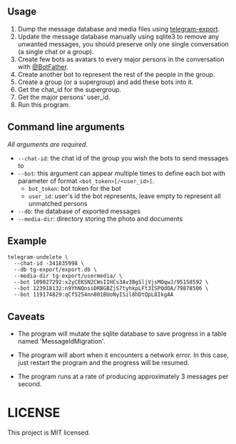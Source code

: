 
## Usage

1. Dump the message database and media files
  using [telegram-export](https://github.com/expectocode/telegram-export).
2. Update the message database manually using sqlite3 to remove any unwanted
  messages, you should preserve only one single conversation
  (a single chat or a group).
3. Create few bots as avatars to every major persons in the conversation with
  [@BotFather](https://t.me/BotFather).
4. Create another bot to represent the rest of the people in the group.
5. Create a group (or a supergroup) and add these bots into it.
6. Get the chat_id for the supergroup.
7. Get the major persons' user_id.
8. Run this program.

## Command line arguments

*All arguments are required.*

- `--chat-id`: the chat id of the group you wish the bots to send messages to
- `--bot`: this argument can appear multiple times to define each bot with parameter of format `<bot_token>[/<user_id>]`.
  - `bot_token`: bot token for the bot
  - `user_id`: user's id the bot represents, leave empty to represent all unmatched persons
- `--db`: the database of exported messages
- `--media-dir`: directory storing the photo and documents

## Example

```
telegram-undelete \
  --chat-id -341835998 \
  --db tg-export/export.db \
  --media-dir tg-export/usermedia/ \
  --bot 109827292:x2yCEKSN2CWsIIHCs3Av3BgSljVjsMOqwJ/95158592 \
  --bot 123918132:n9YhNQnssDRBGBZjS7tyhkpLFt3ISPQdOA/79878506 \
  --bot 119174829:qCf5254nn801BUoNyISil8hDtQpL8IkgAA
```

## Caveats

- The program will mutate the sqlite database to save progress in a table named 'MessageIdMigration'.

- The program will abort when it encounters a network error. In this case, just restart the program and the progress will be resumed.

- The program runs at a rate of producing approximately 3 messages per second.

# LICENSE

This project is MIT licensed.


